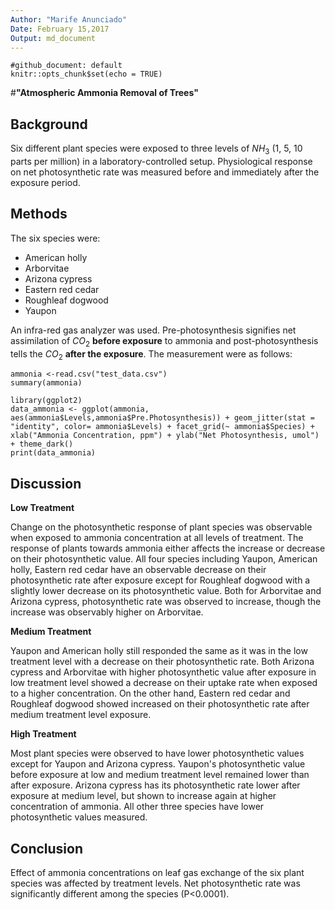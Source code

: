 ```yaml
---
Author: "Marife Anunciado"
Date: February 15,2017
Output: md_document
---
```


```{r setup, include=FALSE}
#github_document: default
knitr::opts_chunk$set(echo = TRUE)
```

#**"Atmospheric Ammonia Removal of Trees"**
## Background

Six different plant species were exposed to three levels of $NH_3$ (1, 5, 10 parts per million) in a laboratory-controlled setup. Physiological response on net photosynthetic rate was measured before and immediately after the exposure period. 

## Methods

 The six species were:
 
 *  American holly
 *  Arborvitae
 *  Arizona cypress
 *  Eastern red cedar
 *  Roughleaf dogwood
 *  Yaupon
 
 An infra-red gas analyzer was used. Pre-photosynthesis signifies net assimilation of $CO_2$ **before exposure** to ammonia and post-photosynthesis tells the $CO_2$ **after the exposure**. The measurement were as follows:
```{r}
ammonia <-read.csv("test_data.csv")
summary(ammonia)
```

```{r} 
library(ggplot2)
data_ammonia <- ggplot(ammonia, aes(ammonia$Levels,ammonia$Pre.Photosynthesis)) + geom_jitter(stat = "identity", color= ammonia$Levels) + facet_grid(~ ammonia$Species) + xlab("Ammonia Concentration, ppm") + ylab("Net Photosynthesis, umol") + theme_dark()
print(data_ammonia)
```

## Discussion

**Low Treatment**

Change on the photosynthetic response of plant species was observable when exposed to ammonia concentration at all levels of treatment. The response of plants towards ammonia either affects the increase or decrease on their photosynthetic value. All four species including Yaupon, American holly, Eastern red cedar have an observable decrease on their photosynthetic rate after exposure except for Roughleaf dogwood with a slightly lower decrease on its photosynthetic value. Both for Arborvitae and Arizona cypress, photosynthetic rate was observed to increase, though the increase was observably higher on Arborvitae.

**Medium Treatment**

Yaupon and American holly still responded the same as it was in the low treatment level with a decrease on their photosynthetic rate. Both Arizona cypress and Arborvitae with higher photosynthetic value after exposure in low treatment level showed a decrease on their uptake rate when exposed to a higher concentration. On the other hand, Eastern red cedar and Roughleaf dogwood showed increased on their photosynthetic rate after medium treatment level exposure. 

**High Treatment**

Most plant species were observed to have lower photosynthetic values except for Yaupon and Arizona cypress. Yaupon's photosynthetic value before exposure at low and medium treatment level remained lower than after exposure. Arizona cypress has its photosynthetic rate lower after exposure at medium level, but shown to increase again at higher concentration of ammonia. All other three species have lower photosynthetic values measured. 


## Conclusion
Effect of ammonia concentrations on leaf gas exchange of the six plant species was affected by treatment levels. Net photosynthetic rate was significantly different among the species (P<0.0001). 
